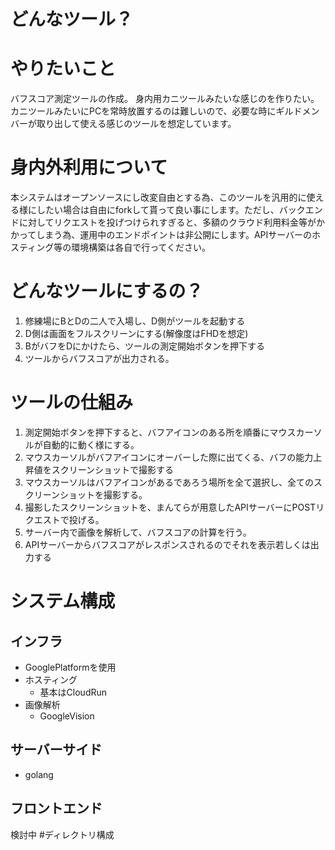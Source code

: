 # どんなツール？
# やりたいこと
バフスコア測定ツールの作成。
身内用カニツールみたいな感じのを作りたい。
カニツールみたいにPCを常時放置するのは難しいので、必要な時にギルドメンバーが取り出して使える感じのツールを想定しています。
# 身内外利用について
本システムはオープンソースにし改変自由とする為、このツールを汎用的に使える様にしたい場合は自由にforkして貰って良い事にします。ただし、バックエンドに対してリクエストを投げつけられすぎると、多額のクラウド利用料金等がかかってしまう為、運用中のエンドポイントは非公開にします。APIサーバーのホスティング等の環境構築は各自で行ってください。
# どんなツールにするの？
1. 修練場にBとDの二人で入場し、D側がツールを起動する
2. D側は画面をフルスクリーンにする(解像度はFHDを想定)
3. BがバフをDにかけたら、ツールの測定開始ボタンを押下する
4. ツールからバフスコアが出力される。
# ツールの仕組み
1. 測定開始ボタンを押下すると、バフアイコンのある所を順番にマウスカーソルが自動的に動く様にする。
2. マウスカーソルがバフアイコンにオーバーした際に出てくる、バフの能力上昇値をスクリーンショットで撮影する
3. マウスカーソルはバフアイコンがあるであろう場所を全て選択し、全てのスクリーンショットを撮影する。
4. 撮影したスクリーンショットを、まんてらが用意したAPIサーバーにPOSTリクエストで投げる。
5. サーバー内で画像を解析して、バフスコアの計算を行う。
6. APIサーバーからバフスコアがレスポンスされるのでそれを表示若しくは出力する
# システム構成
## インフラ
- GooglePlatformを使用
- ホスティング
  - 基本はCloudRun
- 画像解析
  - GoogleVision
## サーバーサイド
 - golang
## フロントエンド
検討中
#ディレクトリ構成

